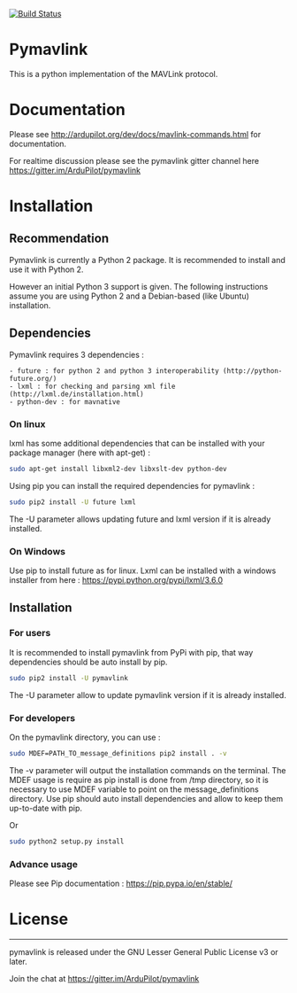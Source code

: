 [![Build Status](https://travis-ci.org/ArduPilot/pymavlink.svg?branch=master)](https://travis-ci.org/ArduPilot/pymavlink)
# Pymavlink
This is a python implementation of the MAVLink protocol.

# Documentation

Please see http://ardupilot.org/dev/docs/mavlink-commands.html for documentation.

For realtime discussion please see the pymavlink gitter channel here
https://gitter.im/ArduPilot/pymavlink


# Installation

## Recommendation

Pymavlink is currently a Python 2 package. It is recommended to install and use it with Python 2.

However an initial Python 3 support is given.
The following instructions assume you are using Python 2 and a Debian-based (like Ubuntu) installation.

## Dependencies

Pymavlink requires 3 dependencies :

    - future : for python 2 and python 3 interoperability (http://python-future.org/)
    - lxml : for checking and parsing xml file (http://lxml.de/installation.html)
    - python-dev : for mavnative

### On linux

lxml has some additional dependencies that can be installed with your package manager (here with apt-get) :

```bash
sudo apt-get install libxml2-dev libxslt-dev python-dev

```

Using pip you can install the required dependencies for pymavlink :

```bash
sudo pip2 install -U future lxml
```

The -U parameter allows updating future and lxml version if it is already installed.

### On Windows

Use pip to install future as for linux.
Lxml can be installed with a windows installer from here : https://pypi.python.org/pypi/lxml/3.6.0


## Installation

### For users

It is recommended to install pymavlink from PyPi with pip, that way dependencies should be auto install by pip.
```bash
sudo pip2 install -U pymavlink
```
The -U parameter allow to update pymavlink version if it is already installed.

### For developers

On the pymavlink directory, you can use :
```bash
sudo MDEF=PATH_TO_message_definitions pip2 install . -v
```
The -v parameter will output the installation commands on the terminal.
The MDEF usage is require as pip install is done from /tmp directory, so it is necessary to use MDEF variable to
point on the message_definitions directory.
Use pip should auto install dependencies and allow to keep them up-to-date with pip.

Or
```bash
sudo python2 setup.py install
```


### Advance usage

Please see Pip documentation : https://pip.pypa.io/en/stable/

# License
-------

pymavlink is released under the GNU Lesser General Public License v3 or later.

Join the chat at https://gitter.im/ArduPilot/pymavlink
